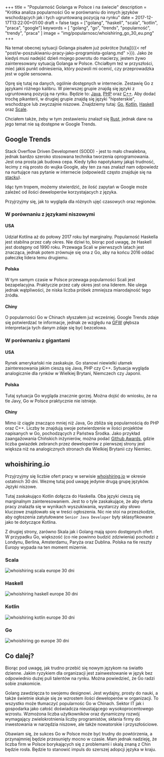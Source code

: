 +++
title = "Popularność Golanga w Polsce i na świecie"
description = "Krótka analiza popularności Go w porównaniu do innych języków wschodzących jak i tych ugruntowaną pozycją na rynku"
date = 2017-12-17T13:22:00+01:00
draft = false
tags = ["golang", "haskell", "scala", "kotlin", "praca", "google"]
keywords = [
    "golang", "go", "trends", "popularność", "trendy", "praca"
]
image = "img/popularnosc/whoishiring_go_30_eu.png"
+++

Na temat obecnej sytuacji Golanga pisałem już pokrótce [tutaj]({{< ref "post/w-poszukiwaniu-pracy-jako-programista-golang.md" >}}). 
Jako że kiedyś musi nadejść dzień mojego powrotu do macierzy, jestem żywo zainteresowany sytuacją Golanga w Polsce.
Chciałbym też w przyszłości, mieć jakiś punkt odniesienia, który pozwoli mi ocenić, czy przeprowadzka jest w ogóle sensowna.

Oprę się tutaj na danych, ogólnie dostępnych w internecie. 
Zestawię Go z językami różnego kalibru. W pierwszej grupie znajdą się języki z ugruntowaną pozycją na rynku.
Będzie to: [Java](https://www.java.com/pl/), [PHP](http://php.net) oraz [C++](https://isocpp.org).
Aby dodać trochę pikanterii, w drugiej grupie znajdą się języki "hipsterskie", wschodzące lub zwyczajnie niszowe. 
Znajdziemy tutaj: [Go](https://golang.org), [Kotlin](https://kotlinlang.org/), [Haskell](https://www.haskell.org/) oraz [Scale](https://www.scala-lang.org). 

Chciałem także, żeby w tym zestawieniu znalazł się [Rust](https://www.rust-lang.org), jednak dane na jego temat nie są dostępne w Google Trends.

## Google Trends

Stack Overflow Driven Development (SODD) - jest to mało chwalebna, jednak bardzo szeroko stosowana technika tworzenia oprogramowania.
Jest ona prosta jak budowa cepa. 
Kiedy tylko napotykamy jakąś trudność, lecimy z nią prosto do wujka Google, aby ten za nas znalazł nam odpowiedz na nurtujące nas pytanie w internecie (odpowiedź często znajduje się na [stacku](https://stackoverflow.com)).

Idąc tym tropem, możemy stwierdzić, że ilość zapytań w Google może zależeć od ilości deweloperów korzystajacych z języka.

Przyjrzyjmy się, jak to wygląda dla różnych ujęć czasowych oraz regionów. 

### W porównaniu z językami niszowymi

#### USA

Udział Kotlina aż do połowy 2017 roku był marginalny. 
Popularność Haskella jest stabilna przez cały okres. 
Nie dziwi to, biorąc pod uwagę, że Haskell jest dostępny od 1990 roku. 
Przewaga Scali w pierwszych latach jest znacząca, jednak potem zrównuje się ona z Go, aby na końcu 2016 oddać pałeczkę lidera temu drugiemu.

<script type="text/javascript" src="https://ssl.gstatic.com/trends_nrtr/1243_RC11/embed_loader.js"></script> <script type="text/javascript"> trends.embed.renderExploreWidget("TIMESERIES", {"comparisonItem":[{"keyword":"/m/09gbxjr","geo":"US","time":"2012-12-17 2017-12-17"},{"keyword":"/m/091hdj","geo":"US","time":"2012-12-17 2017-12-17"},{"keyword":"/m/03j_q","geo":"US","time":"2012-12-17 2017-12-17"},{"keyword":"/m/0_lcrx4","geo":"US","time":"2012-12-17 2017-12-17"}],"category":31,"property":""}, {"exploreQuery":"cat=31&date=2012-12-17 2017-12-17,2012-12-17 2017-12-17,2012-12-17 2017-12-17,2012-12-17 2017-12-17&geo=US&q=%2Fm%2F09gbxjr,%2Fm%2F091hdj,%2Fm%2F03j_q,%2Fm%2F0_lcrx4","guestPath":"https://trends.google.pl:443/trends/embed/"}); </script> 

<script type="text/javascript" src="https://ssl.gstatic.com/trends_nrtr/1243_RC11/embed_loader.js"></script> <script type="text/javascript"> trends.embed.renderExploreWidget("GEO_MAP", {"comparisonItem":[{"keyword":"/m/09gbxjr","geo":"US","time":"2012-12-17 2017-12-17"},{"keyword":"/m/091hdj","geo":"US","time":"2012-12-17 2017-12-17"},{"keyword":"/m/03j_q","geo":"US","time":"2012-12-17 2017-12-17"},{"keyword":"/m/0_lcrx4","geo":"US","time":"2012-12-17 2017-12-17"}],"category":31,"property":""}, {"exploreQuery":"cat=31&date=2012-12-17 2017-12-17,2012-12-17 2017-12-17,2012-12-17 2017-12-17,2012-12-17 2017-12-17&geo=US&q=%2Fm%2F09gbxjr,%2Fm%2F091hdj,%2Fm%2F03j_q,%2Fm%2F0_lcrx4","guestPath":"https://trends.google.pl:443/trends/embed/"}); </script> 

 
#### Polska

W tym samym czasie w Polsce przewaga popularności Scali jest bezapelacyjna. 
Praktyczie przez cały okres jest ona liderem. 
Nie ulega jednak wątpliwości, że niska liczba próbek zmniejsza miarodajność tego źródła.

<script type="text/javascript" src="https://ssl.gstatic.com/trends_nrtr/1243_RC11/embed_loader.js"></script> <script type="text/javascript"> trends.embed.renderExploreWidget("TIMESERIES", {"comparisonItem":[{"keyword":"/m/09gbxjr","geo":"PL","time":"2012-12-13 2017-12-13"},{"keyword":"/m/091hdj","geo":"PL","time":"2012-12-13 2017-12-13"},{"keyword":"/m/03j_q","geo":"PL","time":"2012-12-13 2017-12-13"},{"keyword":"/m/0_lcrx4","geo":"PL","time":"2012-12-13 2017-12-13"}],"category":31,"property":""}, {"exploreQuery":"cat=31&date=2012-12-13 2017-12-13,2012-12-13 2017-12-13,2012-12-13 2017-12-13,2012-12-13 2017-12-13&geo=PL&q=%2Fm%2F09gbxjr,%2Fm%2F091hdj,%2Fm%2F03j_q,%2Fm%2F0_lcrx4","guestPath":"https://trends.google.pl:443/trends/embed/"}); </script>

<script type="text/javascript" src="https://ssl.gstatic.com/trends_nrtr/1243_RC11/embed_loader.js"></script> <script type="text/javascript"> trends.embed.renderExploreWidget("GEO_MAP", {"comparisonItem":[{"keyword":"/m/09gbxjr","geo":"PL","time":"2012-12-13 2017-12-13"},{"keyword":"/m/091hdj","geo":"PL","time":"2012-12-13 2017-12-13"},{"keyword":"/m/03j_q","geo":"PL","time":"2012-12-13 2017-12-13"},{"keyword":"/m/0_lcrx4","geo":"PL","time":"2012-12-13 2017-12-13"}],"category":31,"property":""}, {"exploreQuery":"cat=31&date=2012-12-13 2017-12-13,2012-12-13 2017-12-13,2012-12-13 2017-12-13,2012-12-13 2017-12-13&geo=PL&q=%2Fm%2F09gbxjr,%2Fm%2F091hdj,%2Fm%2F03j_q,%2Fm%2F0_lcrx4","guestPath":"https://trends.google.pl:443/trends/embed/"}); </script>

#### Chiny 

O popularności Go w Chinach słyszałem już wcześniej. 
Google Trends zdaje się potwierdzać te informacje, jednak ze względu na [GFW](https://en.wikipedia.org/wiki/Great_Firewall) głębsza interpretacja tych danym zdaje się być bezcelowa.
 
<script type="text/javascript" src="https://ssl.gstatic.com/trends_nrtr/1243_RC11/embed_loader.js"></script> <script type="text/javascript"> trends.embed.renderExploreWidget("TIMESERIES", {"comparisonItem":[{"keyword":"/m/09gbxjr","geo":"CN","time":"2012-12-17 2017-12-17"},{"keyword":"/m/091hdj","geo":"CN","time":"2012-12-17 2017-12-17"},{"keyword":"/m/03j_q","geo":"CN","time":"2012-12-17 2017-12-17"},{"keyword":"/m/0_lcrx4","geo":"CN","time":"2012-12-17 2017-12-17"}],"category":31,"property":""}, {"exploreQuery":"cat=31&date=2012-12-17 2017-12-17,2012-12-17 2017-12-17,2012-12-17 2017-12-17,2012-12-17 2017-12-17&geo=CN&q=%2Fm%2F09gbxjr,%2Fm%2F091hdj,%2Fm%2F03j_q,%2Fm%2F0_lcrx4","guestPath":"https://trends.google.pl:443/trends/embed/"}); </script> 

<script type="text/javascript" src="https://ssl.gstatic.com/trends_nrtr/1243_RC11/embed_loader.js"></script> <script type="text/javascript"> trends.embed.renderExploreWidget("GEO_MAP", {"comparisonItem":[{"keyword":"/m/09gbxjr","geo":"CN","time":"2012-12-17 2017-12-17"},{"keyword":"/m/091hdj","geo":"CN","time":"2012-12-17 2017-12-17"},{"keyword":"/m/03j_q","geo":"CN","time":"2012-12-17 2017-12-17"},{"keyword":"/m/0_lcrx4","geo":"CN","time":"2012-12-17 2017-12-17"}],"category":31,"property":""}, {"exploreQuery":"cat=31&date=2012-12-17 2017-12-17,2012-12-17 2017-12-17,2012-12-17 2017-12-17,2012-12-17 2017-12-17&geo=CN&q=%2Fm%2F09gbxjr,%2Fm%2F091hdj,%2Fm%2F03j_q,%2Fm%2F0_lcrx4","guestPath":"https://trends.google.pl:443/trends/embed/"}); </script> 


### W porównaniu z gigantami

#### USA

Rynek amerykański nie zaskakuje. 
Go stanowi niewielki ułamek zainteresowania jakim cieszą się Java, PHP czy C++.
Sytuacja wygląda analogicznie dla rynków w Wielkiej Brytani, Niemczech czy Japonii.

<script type="text/javascript" src="https://ssl.gstatic.com/trends_nrtr/1243_RC11/embed_loader.js"></script> <script type="text/javascript"> trends.embed.renderExploreWidget("TIMESERIES", {"comparisonItem":[{"keyword":"/m/09gbxjr","geo":"US","time":"2016-12-13 2017-12-13"},{"keyword":"/m/07sbkfb","geo":"US","time":"2016-12-13 2017-12-13"},{"keyword":"/m/060kv","geo":"US","time":"2016-12-13 2017-12-13"},{"keyword":"/m/0jgqg","geo":"US","time":"2016-12-13 2017-12-13"}],"category":31,"property":""}, {"exploreQuery":"cat=31&geo=US&q=%2Fm%2F09gbxjr,%2Fm%2F07sbkfb,%2Fm%2F060kv,%2Fm%2F0jgqg&date=2016-12-13 2017-12-13,2016-12-13 2017-12-13,2016-12-13 2017-12-13,2016-12-13 2017-12-13","guestPath":"https://trends.google.pl:443/trends/embed/"}); </script> 

#### Polska

Tutaj sytuacja Go wygląda znacznie gorzej. 
Można dojść do wniosku, że na tle Javy, Go w Polsce praktycznie nie istnieje.

<script type="text/javascript" src="https://ssl.gstatic.com/trends_nrtr/1243_RC11/embed_loader.js"></script> <script type="text/javascript"> trends.embed.renderExploreWidget("TIMESERIES", {"comparisonItem":[{"keyword":"/m/09gbxjr","geo":"PL","time":"2016-12-13 2017-12-13"},{"keyword":"/m/07sbkfb","geo":"PL","time":"2016-12-13 2017-12-13"},{"keyword":"/m/060kv","geo":"PL","time":"2016-12-13 2017-12-13"},{"keyword":"/m/0jgqg","geo":"PL","time":"2016-12-13 2017-12-13"}],"category":31,"property":""}, {"exploreQuery":"cat=31&geo=PL&q=%2Fm%2F09gbxjr,%2Fm%2F07sbkfb,%2Fm%2F060kv,%2Fm%2F0jgqg&date=2016-12-13 2017-12-13,2016-12-13 2017-12-13,2016-12-13 2017-12-13,2016-12-13 2017-12-13","guestPath":"https://trends.google.pl:443/trends/embed/"}); </script>


#### Chiny
Mimo iż ciągle znacząco mniej niż Java, Go zbliża się popularnością do PHP oraz C++.
Liczby te znajdują swoje potwierdzenie w ilości projektów napisanych w Go, pochodzących z Państwa Środka.
Jako przykład zaangażowania Chińskich inżynierów, można podać [Github Awards](http://git-awards.com/users?country=China&language=go&type=country&utf8=✓), 
gdzie liczba gwiazdek zebranch przez deweloperów z pierwszej strony jest większa niż na analogicznych stronach dla Wielkiej Brytanii czy Niemiec.

<script type="text/javascript" src="https://ssl.gstatic.com/trends_nrtr/1243_RC11/embed_loader.js"></script> <script type="text/javascript"> trends.embed.renderExploreWidget("TIMESERIES", {"comparisonItem":[{"keyword":"/m/09gbxjr","geo":"CN","time":"2016-12-13 2017-12-13"},{"keyword":"/m/07sbkfb","geo":"CN","time":"2016-12-13 2017-12-13"},{"keyword":"/m/060kv","geo":"CN","time":"2016-12-13 2017-12-13"},{"keyword":"/m/0jgqg","geo":"CN","time":"2016-12-13 2017-12-13"}],"category":31,"property":""}, {"exploreQuery":"cat=31&geo=CN&q=%2Fm%2F09gbxjr,%2Fm%2F07sbkfb,%2Fm%2F060kv,%2Fm%2F0jgqg&date=2016-12-13 2017-12-13,2016-12-13 2017-12-13,2016-12-13 2017-12-13,2016-12-13 2017-12-13","guestPath":"https://trends.google.pl:443/trends/embed/"}); </script>

## whoishiring.io

Przyjrzyjmy się liczbie ofert pracy w serwisie [whoishiring.io](https://whoishiring.io) w okresie ostatnich 30 dni.
Wezmę tutaj pod uwagę jedynie drugą grupę języków. Języki niszowe.

Tutaj zaskakująco Kotlin dołącza do Haskella. 
Oba języki cieszą się marginalnym zainteresowaniem.
Jest to o tyle zaskakujące, że aby oferta pracy znalazła się w wynikach wyszukiwania, wystarczy aby słowo kluczowe znajdowało się w treści ogłoszenia.
Nic nie stoi na przeszkodzie, aby ogłoszenia zatytułowane `Senior Java Developer` były sklasyfikowane jako te dotyczące Kotlina.

Z drugiej strony, zarówno Skala jak i Golang mają sporo dostępnych ofert. 
W przypadku Go, większość (co nie powinno budzić zdziwienia) pochodzi z Londynu, Berlina, Amsterdamu, Paryża oraz Dublina.
Polska na tle reszty Europy wypada na ten moment mizernie. 

### Scala

![whoishiring scala europe 30 dni](/img/popularnosc/whoishiring_scala_30_eu.png#center)

### Haskell

![whoishiring haskell europe 30 dni](/img/popularnosc/whoishiring_haskell_30_eu.png#center)

### Kotlin

![whoishiring kotlin europe 30 dni](/img/popularnosc/whoishiring_kotlin_30_eu.png#center)

### Go

![whoishiring go europe 30 dni](/img/popularnosc/whoishiring_go_30_eu.png#center)

## Co dalej?

Biorąc pod uwagę, jak trudno przebić się nowym językom na światło dzienne. 
Jakim ryzykiem dla organizacji jest zainwestowanie w język bez odpowiednio dużej puli talentów na rynku.
Można powiedzieć, że Go radzi sobie znakomicie.

Golang zawdzięcza to swojemu designowi. 
Jest wydajny, prosty do nauki, a także świetnie skaluje się ze wzrostem ilości deweloperów w organizacji.
To wszystko może tłumaczyć popularnośc Go w Chinach. 
Sektor IT jak i gospodarka jako całość doświadcza nieustającego wysokoprocentowego wzrostu.
Wzmożona liczba użytkowników oraz dynamiczny rozwój wymagający zwielokrotnienia liczby programistów, skłania firmy do inwestowania w narzędzia niszowe, ale także nowatorskie i przyszłościowe.

Obawiam się, że sukces Go w Polsce może być trudny do powtórzenia, a przynajmniej będzie przesunięty mocno w czasie.
Mam jednak nadzieję, że liczba firm w Polsce borykających się z problemami i skalą znaną z Chin będzie rosła. 
Będzie to stanowić impuls do szerszej adopcji języka w kraju. 


